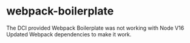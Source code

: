 # webpack-boilerplate
The DCI provided Webpack Boilerplate was not working with Node V16
Updated Webpack dependencies to make it work.

